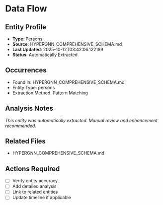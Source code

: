 # Data Flow

## Entity Profile
- **Type**: Persons
- **Source**: HYPERGNN_COMPREHENSIVE_SCHEMA.md
- **Last Updated**: 2025-10-12T03:42:06.122189
- **Status**: Automatically Extracted

## Occurrences
- Found in: HYPERGNN_COMPREHENSIVE_SCHEMA.md
- Entity Type: persons
- Extraction Method: Pattern Matching

## Analysis Notes
*This entity was automatically extracted. Manual review and enhancement recommended.*

## Related Files
- HYPERGNN_COMPREHENSIVE_SCHEMA.md

## Actions Required
- [ ] Verify entity accuracy
- [ ] Add detailed analysis
- [ ] Link to related entities
- [ ] Update timeline if applicable
